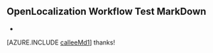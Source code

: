 ## OpenLocalization Workflow Test MarkDown
* 
[AZURE.INCLUDE [calleeMd1](e2e\5c6ad8be-cea4-4e1e-b77a-f1f5fc22ebed.md)] 
thanks!